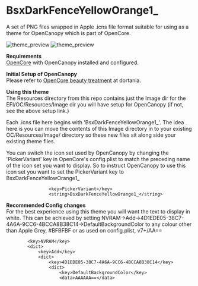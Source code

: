 # BsxDarkFenceYellowOrange1_
A set of PNG files wrapped in Apple .icns file format suitable for using as a theme for OpenCanopy which is part of OpenCore.

<img src="https://github.com/blackosx/BsxDarkFenceYellowOrange1_/blob/main/preview_ui.jpg" alt="theme_preview" border="0">

<img src="https://github.com/blackosx/BsxDarkFenceYellowOrange1_/blob/main/preview_password.jpg" alt="theme_preview" border="0">

**Requirements**<br>
[OpenCore](https://github.com/acidanthera/OpenCorePkg) with OpenCanopy installed and configured.

**Initial Setup of OpenCanopy**<br>
Please refer to [OpenCore beauty treatment](https://dortania.github.io/OpenCore-Post-Install/cosmetic/gui.html#setting-up-opencore-s-gui) at dortania.

**Using this theme**<br>
The Resources directory from this repo contains just the Image dir for the EFI/OC/Resources/Image dir you will have setup for OpenCanopy (if not, see the above setup link.)

Each .icns file here begins with 'BsxDarkFenceYellowOrange1_'. The idea here is you can move the contents of this Image directory in to your existing OC/Resources/Image/ directory so these new files sit along side your existing theme files. 

You can switch the icon set used by OpenCanopy by changing the 'PickerVariant' key in OpenCore's config.plist to match the preceding name of the icon set you want to display. So to instruct OpenCanopy to use this icon set you want to set the PickerVariant key to BsxDarkFenceYellowOrange1_

```
                <key>PickerVariant</key>
                <string>BsxDarkFenceYellowOrange1_</string>
```

**Recommended Config changes**<br>
For the best experience using this theme you will want the text to display in white. This can be achieved by setting NVRAM->Add->4D1EDE05-38C7-4A6A-9CC6-4BCCA8B38C14->DefaultBackgroundColor to any colour other than Apple Grey, #BFBFBF or as used on config.plist, v7+/AA==

```
        <key>NVRAM</key>
        <dict>
            <key>Add</key>
            <dict>
                <key>4D1EDE05-38C7-4A6A-9CC6-4BCCA8B38C14</key>
                <dict>
                    <key>DefaultBackgroundColor</key>
                    <data>AAAAAA==</data>
```
